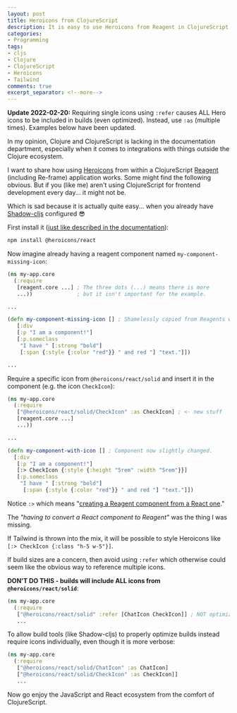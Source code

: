 ```yaml
---
layout: post
title: Heroicons from ClojureScript
description: It is easy to use Heroicons from Reagent in ClojureScript - I will show you how.
categories:
- Programming
tags:
- cljs
- Clojure
- ClojureScript
- Heroicons
- Tailwind
comments: true
excerpt_separator: <!--more-->
---
```


**Update 2022-02-20:** Requiring single icons using `:refer` causes ALL Hero
icons to be included in builds (even optimized). Instead, use `:as` (multiple
times). Examples below have been updated.

In my opinion, Clojure and ClojureScript is lacking in the documentation
department, especially when it comes to integrations with things outside the
Clojure ecosystem.
<!--more-->

I want to share how using [Heroicons][1] from within a ClojureScript
[Reagent][2] (including Re-frame) application works. Some might find the
following obvious. But if you (like me) aren't using ClojureScript for frontend
development every day... it might not be.

Which is sad because it is actually quite easy... when you already have
[Shadow-cljs][3] configured 😎

First install it ([just like described in the documentation][4]):

```bash
npm install @heroicons/react
```

Now imagine already having a reagent component named
`my-component-missing-icon`:

```clojure
(ns my-app.core
  (:require
   [reagent.core ...] ; The three dots (...) means there is more
   ...))              ; but it isn't important for the example.

...

(defn my-component-missing-icon [] ; Shamelessly copied from Reagents website
   [:div
   [:p "I am a component!"]
   [:p.someclass
    "I have " [:strong "bold"]
    [:span {:style {:color "red"}} " and red "] "text."]])

...
```

Require a specific icon from `@heroicons/react/solid` and insert it in the
component (e.g. the icon `CheckIcon`):

```clojure
(ns my-app.core
  (:require
   ["@heroicons/react/solid/CheckIcon" :as CheckIcon] ; <- new stuff
   [reagent.core ...]
   ...))

...

(defn my-component-with-icon [] ; Component now slightly changed.
  [:div
   [:p "I am a component!"]
   [:> CheckIcon {:style {:height "5rem" :width "5rem"}}]
   [:p.someclass
    "I have " [:strong "bold"]
     [:span {:style {:color "red"}} " and red "] "text."]])
```

Notice `:>` which means "[creating a Reagent component from a React one][5]."

The *"having to convert a React component to Reagent"* was the thing I was
missing.

If Tailwind is thrown into the mix, it will be possible to style Heroicons like
`[:> CheckIcon {:class "h-5 w-5"}]`.

If build sizes are a concern, then avoid using `:refer` which otherwise could
seem like the obvious way to reference multiple icons.

**DON'T DO THIS - builds will include ALL icons from `@heroicons/react/solid`**:

```clojure
(ns my-app.core
  (:require
   ["@heroicons/react/solid" :refer [ChatIcon CheckIcon]] ; NOT optimizeable
   ...
```


To allow build tools (like Shadow-cljs) to properly optimize builds instead
require icons individually, even though it is more verbose:

```clojure
(ns my-app.core
  (:require
   ["@heroicons/react/solid/ChatIcon" :as ChatIcon]
   ["@heroicons/react/solid/CheckIcon" :as CheckIcon]]
   ...
```


Now go enjoy the JavaScript and React ecosystem from the comfort of
ClojureScript.

[1]: https://heroicons.com/
[2]: https://reagent-project.github.io/
[3]: https://github.com/thheller/shadow-cljs
[4]: https://github.com/tailwindlabs/heroicons#react
[5]: https://cljdoc.org/d/reagent/reagent/1.1.0/doc/tutorials/interop-with-react#creating-reagent-components-from-react-components